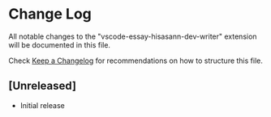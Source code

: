 # Change Log

All notable changes to the "vscode-essay-hisasann-dev-writer" extension will be documented in this file.

Check [Keep a Changelog](http://keepachangelog.com/) for recommendations on how to structure this file.

## [Unreleased]

- Initial release